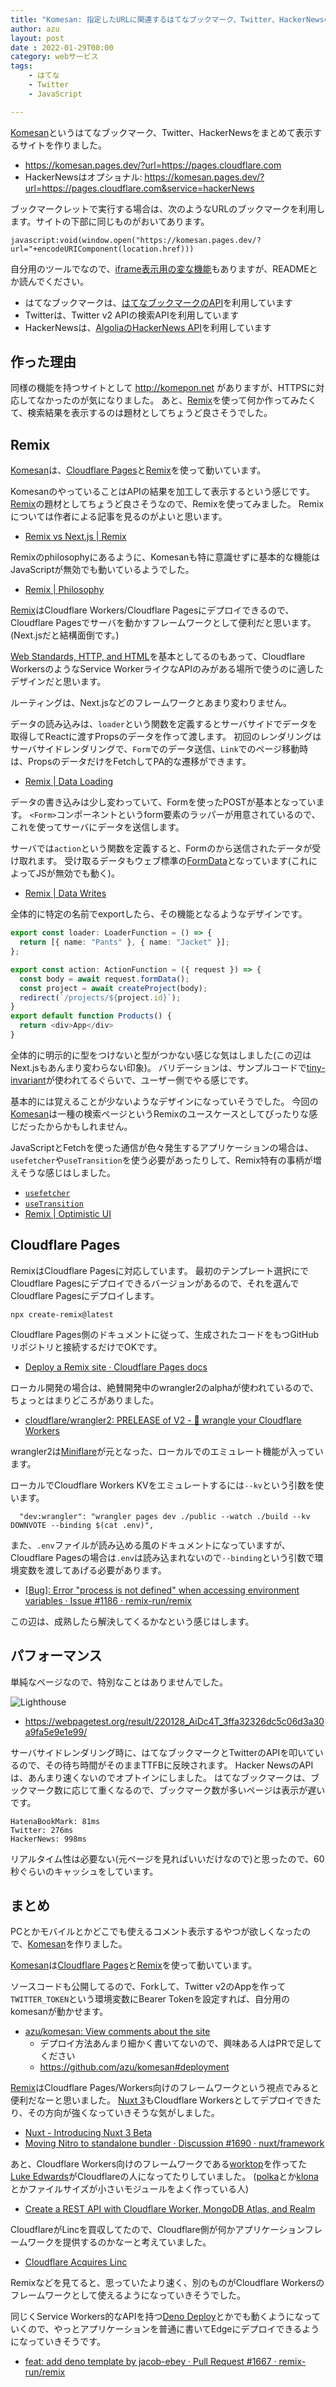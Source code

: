 ```yaml
---
title: "Komesan: 指定したURLに関連するはてなブックマーク、Twitter、HackerNewsのコメントを表示する"
author: azu
layout: post
date : 2022-01-29T00:00
category: webサービス
tags:
    - はてな
    - Twitter
    - JavaScript

---
```


[Komesan](https://komesan.pages.dev/)というはてなブックマーク、Twitter、HackerNewsをまとめて表示するサイトを作りました。

- <https://komesan.pages.dev/?url=https://pages.cloudflare.com>
- HackerNewsはオプショナル: <https://komesan.pages.dev/?url=https://pages.cloudflare.com&service=hackerNews>

ブックマークレットで実行する場合は、次のようなURLのブックマークを利用します。サイトの下部に同じものがおいてあります。

```
javascript:void(window.open("https://komesan.pages.dev/?url="+encodeURIComponent(location.href)))
```

自分用のツールでなので、[iframe表示用の変な機能](https://twitter.com/azu_re/status/1485616669380595718)もありますが、READMEとか読んでください。

- はてなブックマークは、[はてなブックマークのAPI](http://developer.hatena.ne.jp/ja/documents/bookmark/apis/getinfo)を利用しています
- Twitterは、Twitter v2 APIの検索APIを利用しています
- HackerNewsは、[AlgoliaのHackerNews API](https://hn.algolia.com/api/)を利用しています

## 作った理由

同様の機能を持つサイトとして <http://komepon.net> がありますが、HTTPSに対応してなかったのが気になりました。
あと、[Remix](https://remix.run/)を使って何か作ってみたくて、検索結果を表示するのは題材としてちょうど良さそうでした。

## Remix

[Komesan](https://komesan.pages.dev/)は、[Cloudflare Pages](https://pages.cloudflare.com/)と[Remix](https://remix.run/)を使って動いています。

KomesanのやっていることはAPIの結果を加工して表示するという感じです。
[Remix](https://remix.run/)の題材としてちょうど良さそうなので、Remixを使ってみました。
Remixについては作者による記事を見るのがよいと思います。

- [Remix vs Next.js | Remix](https://remix.run/blog/remix-vs-next)

Remixのphilosophyにあるように、Komesanも特に意識せずに基本的な機能はJavaScriptが無効でも動いているようでした。

- [Remix | Philosophy](https://remix.run/docs/en/v1/pages/philosophy#progressive-enhancement)

[Remix](https://remix.run/)はCloudflare Workers/Cloudflare Pagesにデプロイできるので、Cloudflare Pagesでサーバを動かすフレームワークとして便利だと思います。(Next.jsだと結構面倒です。)

[Web Standards, HTTP, and HTML](https://remix.run/docs/en/v1/pages/philosophy#web-standards-http-and-html)を基本としてるのもあって、Cloudflare WorkersのようなService WorkerライクなAPIのみがある場所で使うのに適したデザインだと思います。

ルーティングは、Next.jsなどのフレームワークとあまり変わりません。

データの読み込みは、`loader`という関数を定義するとサーバサイドでデータを取得してReactに渡すPropsのデータを作って渡します。
初回のレンダリングはサーバサイドレンダリングで、`Form`でのデータ送信、`Link`でのページ移動時は、PropsのデータだけをFetchしてPA的な遷移ができます。

- [Remix | Data Loading](https://remix.run/docs/en/v1/guides/data-loading)

データの書き込みは少し変わっていて、Formを使ったPOSTが基本となっています。
`<Form>`コンポーネントというform要素のラッパーが用意されているので、これを使ってサーバにデータを送信します。

サーバでは`action`という関数を定義すると、Formのから送信されたデータが受け取れます。
受け取るデータもウェブ標準の[FormData](https://developer.mozilla.org/ja/docs/Web/API/FormData)となっています(これによってJSが無効でも動く)。

- [Remix | Data Writes](https://remix.run/docs/en/v1/guides/data-writes)

全体的に特定の名前でexportしたら、その機能となるようなデザインです。

```ts
export const loader: LoaderFunction = () => {
  return [{ name: "Pants" }, { name: "Jacket" }];
};

export const action: ActionFunction = ({ request }) => {
  const body = await request.formData();
  const project = await createProject(body);
  redirect(`/projects/${project.id}`);
}
export default function Products() {
  return <div>App</div>
}
```

全体的に明示的に型をつけないと型がつかない感じな気はしました(この辺はNext.jsもあんまり変わらない印象)。
バリデーションは、サンプルコードで[tiny-invariant](https://github.com/alexreardon/tiny-invariant)が使われてるぐらいで、ユーザー側でやる感じです。

基本的には覚えることが少ないようなデザインになっていそうでした。
今回の[Komesan](https://komesan.pages.dev/)は一種の検索ページというRemixのユースケースとしてぴったりな感じだったからかもしれません。

JavaScriptとFetchを使った通信が色々発生するアプリケーションの場合は、`usefetcher`や`useTransition`を使う必要があったりして、Remix特有の事柄が増えそうな感じはしました。

- [`usefetcher`](https://remix.run/docs/en/v1/api/remix#usefetcher)
- [`useTransition`](https://remix.run/docs/en/v1/api/remix#usetransition)
- [Remix | Optimistic UI](https://remix.run/docs/en/v1/guides/optimistic-ui)

## Cloudflare Pages

RemixはCloudflare Pagesに対応しています。
最初のテンプレート選択にでCloudflare Pagesにデプロイできるバージョンがあるので、それを選んでCloudflare Pagesにデプロイします。

```
npx create-remix@latest
```

Cloudflare Pages側のドキュメントに従って、生成されたコードをもつGitHubリポジトリと接続するだけでOKです。

- [Deploy a Remix site · Cloudflare Pages docs](https://developers.cloudflare.com/pages/framework-guides/remix)

ローカル開発の場合は、絶賛開発中のwrangler2のalphaが使われているので、ちょっとはまりどころがありました。

- [cloudflare/wrangler2: PRELEASE of V2 - 🤠 wrangle your Cloudflare Workers](https://github.com/cloudflare/wrangler2)

wrangler2は[Miniflare](https://github.com/cloudflare/miniflare)が元となった、ローカルでのエミュレート機能が入っています。

ローカルでCloudflare Workers KVをエミュレートするには`--kv`という引数を使います。

      "dev:wrangler": "wrangler pages dev ./public --watch ./build --kv DOWNVOTE --binding $(cat .env)",

また、`.env`ファイルが読み込める風のドキュメントになっていますが、Cloudflare Pagesの場合は`.env`は読み込まれないので`--binding`という引数で環境変数を渡してあげる必要があります。

- [[Bug]: Error &quot;process is not defined&quot; when accessing environment variables · Issue #1186 · remix-run/remix](https://github.com/remix-run/remix/issues/1186#issuecomment-1019595844)

この辺は、成熟したら解決してくるかなという感じはします。

## パフォーマンス

単純なページなので、特別なことはありませんでした。

![Lighthouse](https://efcl.info/wp-content/uploads/2022/01/28-1643381567.png)

- <https://webpagetest.org/result/220128_AiDc4T_3ffa32326dc5c06d3a30a9fa5e9e1e99/>

サーバサイドレンダリング時に、はてなブックマークとTwitterのAPIを叩いているので、その待ち時間がそのままTTFBに反映されます。
Hacker NewsのAPIは、あんまり速くないのでオプトインにしました。
はてなブックマークは、ブックマーク数に応じて重くなるので、ブックマーク数が多いページは表示が遅いです。

```
HatenaBookMark: 81ms
Twitter: 276ms
HackerNews: 998ms
```

リアルタイム性は必要ない(元ページを見ればいいだけなので)と思ったので、60秒ぐらいのキャッシュをしています。

## まとめ

PCとかモバイルとかどこでも使えるコメント表示するやつが欲しくなったので、[Komesan](https://komesan.pages.dev/)を作りました。

[Komesan](https://komesan.pages.dev/)は[Cloudflare Pages](https://pages.cloudflare.com/)と[Remix](https://remix.run/docs/en/v1/api/remix#usefetcher)を使って動いています。

ソースコードも公開してるので、Forkして、Twitter v2のAppを作って`TWITTER_TOKEN`という環境変数にBearer Tokenを設定すれば、自分用のkomesanが動かせます。

- [azu/komesan: View comments about the site](https://github.com/azu/komesan)
  - デプロイ方法あんまり細かく書いてないので、興味ある人はPRで足してください
  - <https://github.com/azu/komesan#deployment>

[Remix](https://remix.run/)はCloudflare Pages/Workers向けのフレームワークという視点でみると便利だなーと思いました。
[Nuxt 3](https://v3.nuxtjs.org/)もCloudflare Workersとしてデプロイできたり、その方向が強くなっていきそうな気がしました。

- [Nuxt - Introducing Nuxt 3 Beta](https://nuxtjs.org/ja/announcements/nuxt3-beta)
- [Moving Nitro to standalone bundler · Discussion #1690 · nuxt/framework](https://github.com/nuxt/framework/discussions/1690)

あと、Cloudflare Workers向けのフレームワークである[worktop](https://github.com/lukeed/worktop)を作ってた[Luke Edwards](https://github.com/lukeed)がCloudflareの人になってたりしていました。
([polka](https://github.com/lukeed/polka)とか[klona](https://github.com/lukeed/klona)とかファイルサイズが小さいモジュールをよく作っている人)

- [Create a REST API with Cloudflare Worker, MongoDB Atlas, and Realm](https://www.mongodb.com/developer/how-to/cloudflare-worker-rest-api-realm/)

CloudflareがLincを買収してたので、Cloudflare側が何かアプリケーションフレームワークを提供するのかなーと考えていました。

- [Cloudflare Acquires Linc](https://blog.cloudflare.com/cloudflare-acquires-linc/)

Remixなどを見てると、思っていたより速く、別のものがCloudflare Workersのフレームワークとして使えるようになっていきそうでした。

同じくService Workers的なAPIを持つ[Deno Deploy](https://deno.com/deploy)とかでも動くようになっていくので、やっとアプリケーションを普通に書いてEdgeにデプロイできるようになっていきそうです。

- [feat: add deno template by jacob-ebey · Pull Request #1667 · remix-run/remix](https://github.com/remix-run/remix/pull/1667)